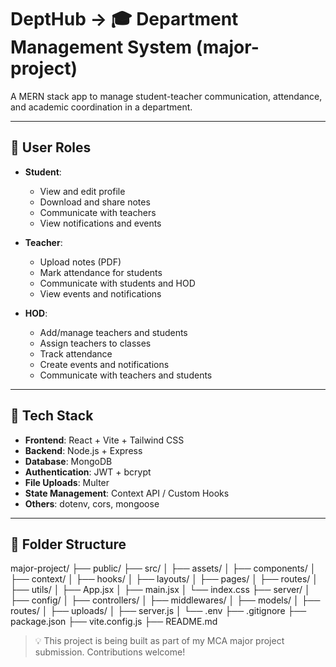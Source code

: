 # DeptHub -> 🎓 Department Management System (major-project)

A MERN stack app to manage student-teacher communication, attendance, and academic coordination in a department.

---

## 👥 User Roles

- **Student**:  
  - View and edit profile  
  - Download and share notes  
  - Communicate with teachers  
  - View notifications and events

- **Teacher**:  
  - Upload notes (PDF)  
  - Mark attendance for students  
  - Communicate with students and HOD  
  - View events and notifications

- **HOD**:  
  - Add/manage teachers and students  
  - Assign teachers to classes  
  - Track attendance  
  - Create events and notifications  
  - Communicate with teachers and students

---

## 🧱 Tech Stack

- **Frontend**: React + Vite + Tailwind CSS  
- **Backend**: Node.js + Express  
- **Database**: MongoDB  
- **Authentication**: JWT + bcrypt  
- **File Uploads**: Multer  
- **State Management**: Context API / Custom Hooks  
- **Others**: dotenv, cors, mongoose

---

## 📁 Folder Structure
 
 major-project/
├── public/
├── src/
│ ├── assets/
│ ├── components/
│ ├── context/
│ ├── hooks/
│ ├── layouts/
│ ├── pages/
│ ├── routes/
│ ├── utils/
│ ├── App.jsx
│ ├── main.jsx
│ └── index.css
├── server/
│ ├── config/
│ ├── controllers/
│ ├── middlewares/
│ ├── models/
│ ├── routes/
│ ├── uploads/
│ ├── server.js
│ └── .env
├── .gitignore
├── package.json
├── vite.config.js
├── README.md

> 💡 This project is being built as part of my MCA major project submission. Contributions welcome!